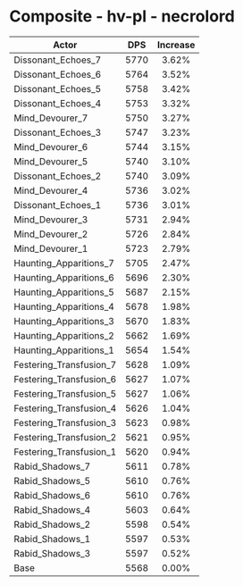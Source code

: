 # Composite - hv-pl - necrolord
| Actor | DPS | Increase |
|---|:---:|:---:|
|Dissonant_Echoes_7|5770|3.62%|
|Dissonant_Echoes_6|5764|3.52%|
|Dissonant_Echoes_5|5758|3.42%|
|Dissonant_Echoes_4|5753|3.32%|
|Mind_Devourer_7|5750|3.27%|
|Dissonant_Echoes_3|5747|3.23%|
|Mind_Devourer_6|5744|3.15%|
|Mind_Devourer_5|5740|3.10%|
|Dissonant_Echoes_2|5740|3.09%|
|Mind_Devourer_4|5736|3.02%|
|Dissonant_Echoes_1|5736|3.01%|
|Mind_Devourer_3|5731|2.94%|
|Mind_Devourer_2|5726|2.84%|
|Mind_Devourer_1|5723|2.79%|
|Haunting_Apparitions_7|5705|2.47%|
|Haunting_Apparitions_6|5696|2.30%|
|Haunting_Apparitions_5|5687|2.15%|
|Haunting_Apparitions_4|5678|1.98%|
|Haunting_Apparitions_3|5670|1.83%|
|Haunting_Apparitions_2|5662|1.69%|
|Haunting_Apparitions_1|5654|1.54%|
|Festering_Transfusion_7|5628|1.09%|
|Festering_Transfusion_6|5627|1.07%|
|Festering_Transfusion_5|5627|1.06%|
|Festering_Transfusion_4|5626|1.04%|
|Festering_Transfusion_3|5623|0.98%|
|Festering_Transfusion_2|5621|0.95%|
|Festering_Transfusion_1|5620|0.94%|
|Rabid_Shadows_7|5611|0.78%|
|Rabid_Shadows_5|5610|0.76%|
|Rabid_Shadows_6|5610|0.76%|
|Rabid_Shadows_4|5603|0.64%|
|Rabid_Shadows_2|5598|0.54%|
|Rabid_Shadows_1|5597|0.53%|
|Rabid_Shadows_3|5597|0.52%|
|Base|5568|0.00%|
